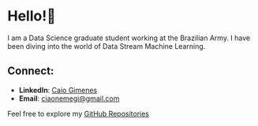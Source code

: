 # Hello!👋

I am a Data Science graduate student working at the Brazilian Army. I have been diving into the world of Data Stream Machine Learning.

## Connect:
- **LinkedIn**: [Caio Gimenes](https://www.linkedin.com/in/caio-gimenes-profile/)
- **Email**: ciaonemegi@gmail.com

Feel free to explore my [GitHub Repositories](https://github.com/caiogimenes?tab=repositories)
